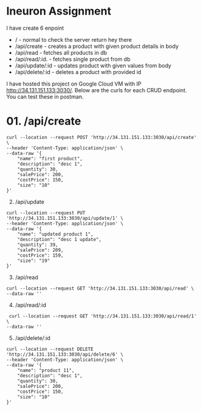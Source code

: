 # Ineuron Assignment

I have create 6 enpoint

- /  - normal to check the server return hey there
- /api/create - creates a product with given product details in body
- /api/read - fetches all products in db
- /api/read/:id. - fetches single product from db
- /api/update/:id - updates product with given values from body
- /api/delete/:id - deletes a product with provided id

I have hosted this project on Google Cloud VM with IP http://34.131.151.133:3030/. Below are the curls for each CRUD endpoint. You can test these in postman.

# 01. /api/create

```
curl --location --request POST 'http://34.131.151.133:3030/api/create' \
--header 'Content-Type: application/json' \
--data-raw '{
    "name": "first product",
    "description": "desc 1",
    "quantity": 30,
    "salePrice": 200,
    "costPrice": 150,
    "size": "10"
}'
```

02. /api/update

```
curl --location --request PUT 'http://34.131.151.133:3030/api/update/1' \
--header 'Content-Type: application/json' \
--data-raw '{
    "name": "updated product 1",
    "description": "desc 1 update",
    "quantity": 39,
    "salePrice": 209,
    "costPrice": 159,
    "size": "19"
}'
```

03. /api/read

```
curl --location --request GET 'http://34.131.151.133:3030/api/read' \
--data-raw ''
```

04. /api/read/:id

```
 curl --location --request GET 'http://34.131.151.133:3030/api/read/1' \
--data-raw ''
```

05. /api/delete/:id

```
curl --location --request DELETE 'http://34.131.151.133:3030/api/delete/6' \
--header 'Content-Type: application/json' \
--data-raw '{
    "name": "product 11",
    "description": "desc 1",
    "quantity": 30,
    "salePrice": 200,
    "costPrice": 150,
    "size": "10"
}'
```
